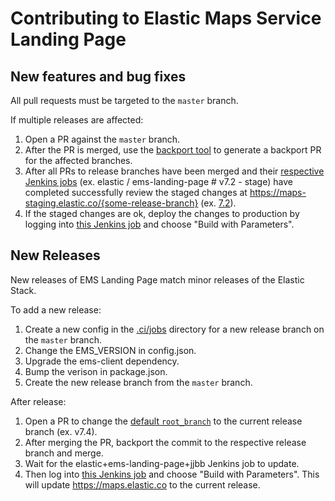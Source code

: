 # Contributing to Elastic Maps Service Landing Page

## New features and bug fixes
All pull requests must be targeted to the `master` branch.

If multiple releases are affected:

1. Open a PR against the `master` branch.
1. After the PR is merged, use the [backport tool](https://github.com/sqren/backport) to generate a backport PR for the affected branches.
1. After all PRs to release branches have been merged and their [respective Jenkins jobs](https://kibana-ci.elastic.co) (ex. elastic / ems-landing-page # v7.2 - stage) have completed successfully review the staged changes at https://maps-staging.elastic.co/{some-release-branch} (ex. [7.2](https://maps-staging.elastic.co/v7.2)).
1. If the staged changes are ok, deploy the changes to production by logging into [this Jenkins job](https://kibana-ci.elastic.co/job/elastic+ems-landing-page+deploy/) and choose "Build with Parameters".

## New Releases
New releases of EMS Landing Page match minor releases of the Elastic Stack.

To add a new release:
1. Create a new config in the [.ci/jobs](https://github.com/elastic/ems-landing-page/tree/master/.ci/jobs) directory for a new release branch on the `master` branch.
1. Change the EMS_VERSION in config.json.
1. Upgrade the ems-client dependency.
1. Bump the verison in package.json.
1. Create the new release branch from the `master` branch.

After release:
1. Open a PR to change the [default `root_branch`](https://github.com/elastic/ems-landing-page/blob/master/.ci/jobs/defaults.yml#L22) to the current release branch (ex. v7.4).
1. After merging the PR, backport the commit to the respective release branch and merge.
1. Wait for the elastic+ems-landing-page+jjbb Jenkins job to update.
1. Then log into [this Jenkins job](https://kibana-ci.elastic.co/job/elastic+ems-landing-page+deploy/) and choose "Build with Parameters". This will update https://maps.elastic.co to the current release.
